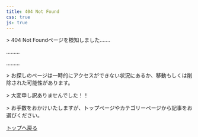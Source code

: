 ```yaml
---
title: 404 Not Found
css: true
js: true
---
```


<div id="console">
<p>> 404 Not Foundページを検知しました.......</p>
<p>.........</p>
<p>.........</p>
<p>> お探しのページは一時的にアクセスができない状況にあるか、移動もしくは削除された可能性があります。</p>
<p>> 大変申し訳ありませんでした！！</p>
<p>> お手数をおかけいたしますが、トップページやカテゴリーページから記事をお選びください。</p>
</div>

[トップへ戻る](/)
